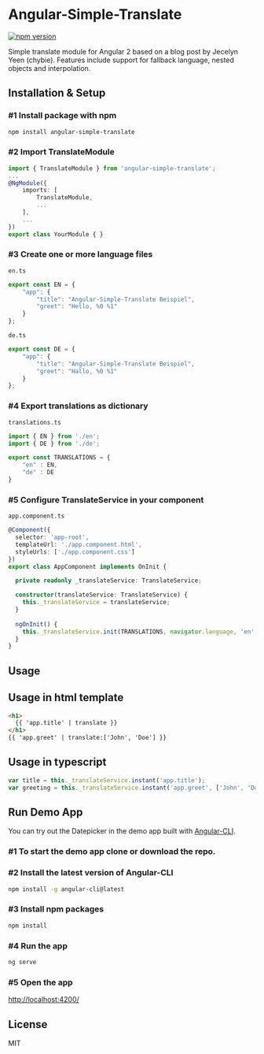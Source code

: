 # Angular-Simple-Translate

[![npm version](https://badge.fury.io/js/angular-simple-translate.svg)](https://badge.fury.io/js/angular-simple-translate)  

Simple translate module for Angular 2 based on a blog post by Jecelyn Yeen (chybie). Features include support for fallback language, nested objects and interpolation.

## Installation & Setup

### #1 Install package with npm

```bash
npm install angular-simple-translate
```

### #2 Import TranslateModule

```typescript
import { TranslateModule } from 'angular-simple-translate';
...
@NgModule({
    imports: [
        TranslateModule,
        ...
    ],
    ...
})
export class YourModule { }
```

### #3 Create one or more language files

`en.ts`

```typescript test.ts
export const EN = {
    "app": {
        "title": "Angular-Simple-Translate Beispiel",
        "greet": "Hello, %0 %1"
    }
};
```

`de.ts`

```typescript
export const DE = {
    "app": {
        "title": "Angular-Simple-Translate Beispiel",
        "greet": "Hallo, %0 %1"
    }
};
```

### #4 Export translations as dictionary

`translations.ts`

```typescript
import { EN } from './en';
import { DE } from './de';

export const TRANSLATIONS = {
    "en" : EN,
    "de" : DE
}
```

### #5 Configure TranslateService in your component

`app.component.ts`

```typescript
@Component({
  selector: 'app-root',
  templateUrl: './app.component.html',
  styleUrls: ['./app.component.css']
})
export class AppComponent implements OnInit {

  private readonly _translateService: TranslateService;

  constructor(translateService: TranslateService) {
    this._translateService = translateService;
  }
  
  ngOnInit() {
    this._translateService.init(TRANSLATIONS, navigator.language, 'en', true);
  }
}
```

## Usage

## Usage in html template

```html
<h1>
  {{ 'app.title' | translate }}
</h1>
{{ 'app.greet' | translate:['John', 'Doe'] }}
```

## Usage in typescript

```typescript
var title = this._translateService.instant('app.title');
var greeting = this._translateService.instant('app.greet', ['John', 'Doe']);
```

## Run Demo App

You can try out the Datepicker in the demo app built with [Angular-CLI](https://github.com/angular/angular-cli). 

### #1 To start the demo app clone or download the repo.

### #2 Install the latest version of Angular-CLI

```bash
npm install -g angular-cli@latest
```

### #3 Install npm packages

```bash
npm install
```

### #4 Run the app

```bash
ng serve
```

### #5 Open the app

[http://localhost:4200/](http://localhost:4200/)

## License

MIT